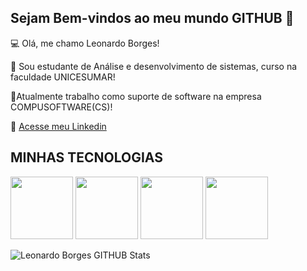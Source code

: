 ## Sejam Bem-vindos ao meu mundo GITHUB 👋

💻 Olá, me chamo Leonardo Borges!

📗 Sou estudante de Análise e desenvolvimento de sistemas, curso na faculdade UNICESUMAR!

💸Atualmente trabalho como suporte de software na empresa COMPUSOFTWARE(CS)!

💬 [Acesse meu Linkedin](https://www.linkedin.com/in/leonardo-borges-b7b5442b3?utm_source=share&utm_campaign=share_via&utm_content=profile&utm_medium=android_app)


## MINHAS TECNOLOGIAS 

<img src = "https://cdn.jsdelivr.net/gh/devicons/devicon@latest/icons/oracle/oracle-original.svg"
width ="100px">
<img src = "https://cdn.jsdelivr.net/gh/devicons/devicon@latest/icons/azuresqldatabase/azuresqldatabase-original.svg"
width ="100px">
<img src = "https://cdn.jsdelivr.net/gh/devicons/devicon@latest/icons/javascript/javascript-original.svg"
width ="100px">
<img src = "https://cdn.jsdelivr.net/gh/devicons/devicon@latest/icons/git/git-original-wordmark.svg"
width ="100px">


![Leonardo Borges GITHUB Stats](https://github-readme-stats.vercel.app/api?username=leoborges98&show_icons=true&theme=radical)
<!--
**Leoborges98/leoborges98** is a ✨ _special_ ✨ repository because its `README.md` (this file) appears on your GitHub profile.

Here are some ideas to get you started:

- 🔭 I’m currently working on ...
- 🌱 I’m currently learning ...
- 👯 I’m looking to collaborate on ...
- 🤔 I’m looking for help with ...
- 💬 Ask me about ...
- 📫 How to reach me: ...
- 😄 Pronouns: ...
- ⚡ Fun fact: ...
-->
